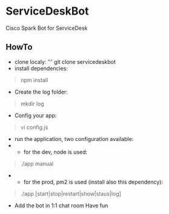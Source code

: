 # ServiceDeskBot
Cisco Spark Bot for ServiceDesk
## HowTo
* clone localy: ''' git clone servicedeskbot
* install dependencies:
> npm install
* Create the log folder:
> mkdir log
* Config your app:
> vi config.js
* run the application, two configuration available:
* * for the dev, node is used:
> ./app manual
* * for the prod, pm2 is used (install also this dependency):
> ./app [start|stop|restart|show|staus|log]
* Add the bot in 1:1 chat room
Have fun
